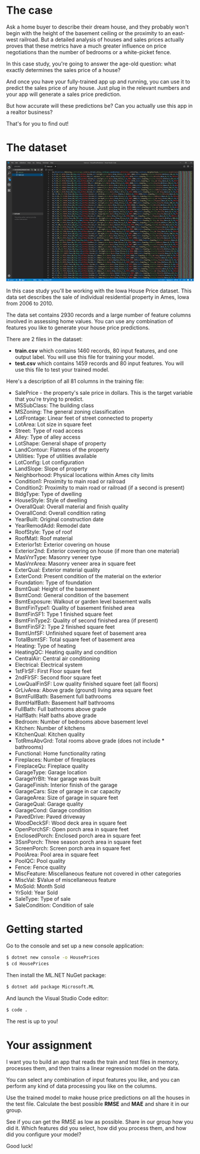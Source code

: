 # The case

Ask a home buyer to describe their dream house, and they probably won't begin with the height of the basement ceiling or the proximity to an east-west railroad. But a detailed analysis of houses and sales prices actually proves that these metrics have a much greater influence on price negotiations than the number of bedrooms or a white-picket fence.

In this case study, you're going to answer the age-old question: what exactly determines the sales price of a house? 

And once you have your fully-trained app up and running, you can use it to predict the sales price of any house. Just plug in the relevant numbers and your app will generate a sales price prediction.

But how accurate will these predictions be? Can you actually use this app in a realtor business?

That's for you to find out! 

# The dataset

![The dataset](./assets/data.png)

In this case study you'll be working with the Iowa House Price dataset. This data set describes the sale of individual residential property in Ames, Iowa from 2006 to 2010. 

The data set contains 2930 records and a large number of feature columns involved in assessing home values. You can use any combination of features you like to generate your house price predictions.

There are 2 files in the dataset:
* **train.csv** which contains 1460 records, 80 input features, and one output label. You will use this file for training your model.
* **test.csv** which contains 1459 records and 80 input features. You will use this file to test your trained model. 

Here's a description of all 81 columns in the training file:
* SalePrice - the property's sale price in dollars. This is the target variable that you're trying to predict.
* MSSubClass: The building class
* MSZoning: The general zoning classification
* LotFrontage: Linear feet of street connected to property
* LotArea: Lot size in square feet
* Street: Type of road access
* Alley: Type of alley access
* LotShape: General shape of property
* LandContour: Flatness of the property
* Utilities: Type of utilities available
* LotConfig: Lot configuration
* LandSlope: Slope of property
* Neighborhood: Physical locations within Ames city limits
* Condition1: Proximity to main road or railroad
* Condition2: Proximity to main road or railroad (if a second is present)
* BldgType: Type of dwelling
* HouseStyle: Style of dwelling
* OverallQual: Overall material and finish quality
* OverallCond: Overall condition rating
* YearBuilt: Original construction date
* YearRemodAdd: Remodel date
* RoofStyle: Type of roof
* RoofMatl: Roof material
* Exterior1st: Exterior covering on house
* Exterior2nd: Exterior covering on house (if more than one material)
* MasVnrType: Masonry veneer type
* MasVnrArea: Masonry veneer area in square feet
* ExterQual: Exterior material quality
* ExterCond: Present condition of the material on the exterior
* Foundation: Type of foundation
* BsmtQual: Height of the basement
* BsmtCond: General condition of the basement
* BsmtExposure: Walkout or garden level basement walls
* BsmtFinType1: Quality of basement finished area
* BsmtFinSF1: Type 1 finished square feet
* BsmtFinType2: Quality of second finished area (if present)
* BsmtFinSF2: Type 2 finished square feet
* BsmtUnfSF: Unfinished square feet of basement area
* TotalBsmtSF: Total square feet of basement area
* Heating: Type of heating
* HeatingQC: Heating quality and condition
* CentralAir: Central air conditioning
* Electrical: Electrical system
* 1stFlrSF: First Floor square feet
* 2ndFlrSF: Second floor square feet
* LowQualFinSF: Low quality finished square feet (all floors)
* GrLivArea: Above grade (ground) living area square feet
* BsmtFullBath: Basement full bathrooms
* BsmtHalfBath: Basement half bathrooms
* FullBath: Full bathrooms above grade
* HalfBath: Half baths above grade
* Bedroom: Number of bedrooms above basement level
* Kitchen: Number of kitchens
* KitchenQual: Kitchen quality
* TotRmsAbvGrd: Total rooms above grade (does not include * bathrooms)
* Functional: Home functionality rating
* Fireplaces: Number of fireplaces
* FireplaceQu: Fireplace quality
* GarageType: Garage location
* GarageYrBlt: Year garage was built
* GarageFinish: Interior finish of the garage
* GarageCars: Size of garage in car capacity
* GarageArea: Size of garage in square feet
* GarageQual: Garage quality
* GarageCond: Garage condition
* PavedDrive: Paved driveway
* WoodDeckSF: Wood deck area in square feet
* OpenPorchSF: Open porch area in square feet
* EnclosedPorch: Enclosed porch area in square feet
* 3SsnPorch: Three season porch area in square feet
* ScreenPorch: Screen porch area in square feet
* PoolArea: Pool area in square feet
* PoolQC: Pool quality
* Fence: Fence quality
* MiscFeature: Miscellaneous feature not covered in other categories
* MiscVal: $Value of miscellaneous feature
* MoSold: Month Sold
* YrSold: Year Sold
* SaleType: Type of sale
* SaleCondition: Condition of sale

# Getting started
Go to the console and set up a new console application:

```bash
$ dotnet new console -o HousePrices
$ cd HousePrices
```

Then install the ML.NET NuGet package:

```bash
$ dotnet add package Microsoft.ML
```

And launch the Visual Studio Code editor:

```bash
$ code .
```

The rest is up to you! 

# Your assignment
I want you to build an app that reads the train and test files in memory, processes them, and then trains a linear regression model on the data.

You can select any combination of input features you like, and you can perform any kind of data processing you like on the columns. 

Use the trained model to make house price predictions on all the houses in the test file. Calculate the best possible **RMSE** and **MAE** and share it in our group. 

See if you can get the RMSE as low as possible. Share in our group how you did it. Which features did you select, how did you process them, and how did you configure your model? 

Good luck!